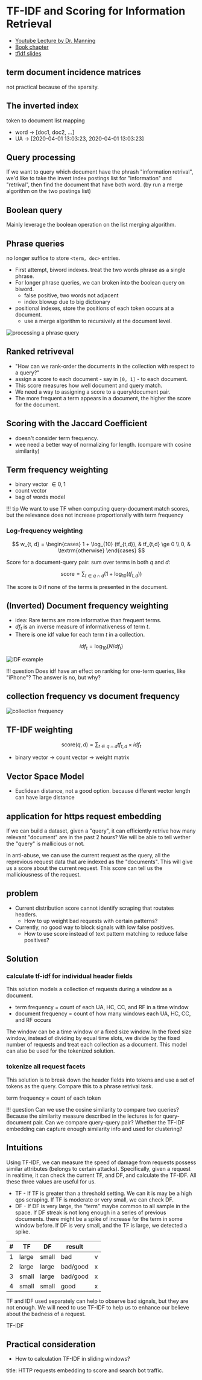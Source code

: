 # TF-IDF and Scoring for Information Retrieval

* [Youtube Lecture by Dr. Manning](https://www.youtube.com/watch?v=e81nC0LO0A8&list=PLaZQkZp6WhWwoDuD6pQCmgVyDbUWl_ZUi&index=2)
* [Book chapter](06vect.pdf)
* [tfidf slides](lecture6-tfidf.ppt)

## term document incidence matrices

not practical because of the sparsity.

## The inverted index

token to document list mapping

* word -> [doc1, doc2, ...]
* UA -> [2020-04-01 13:03:23, 2020-04-01 13:03:23]

## Query processing

If we want to query which document have the phrash "information retrival", we'd
like to take the invert index postings list for "information" and "retrival",
then find the document that have both word. (by run a merge algorithm on the two
postings list)

## Boolean query

Mainly leverage the boolean operation on the list merging algorithm.

## Phrase queries

no longer suffice to store `<term, doc>` entries.

* First attempt, biword indexes. treat the two words phrase as a single phrase.
* For longer phrase queries, we can broken into the boolean query on biword.
    * false positive, two words not adjacent
    * index blowup due to big dictionary
* positional indexes, store the positions of each token occurs at a document.
    * use a merge algorithm to recursively at the document level.

![processing a phrase query](fig/phrase-query.png)  

## Ranked retriveval

* "How can we rank-order the documents in the collection with respect to a query?"
* assign a score to each document - say in `[0, 1]` - to each document.
* This score measures how well document and query match.
* We need a way to assigning a score to a query/document pair.
* The more frequent a term appears in a document, the higher the score for the
  document.

## Scoring with the Jaccard Coefficient

* doesn't consider term frequency.
* wee need a better way of normalizing for length. (compare with cosine similarity)

## Term frequency weighting

* binary vector $\in {0, 1}$
* count vector
* bag of words model

!!! tip 
    We want to use TF when computing query-document match scores, but the
    relevance does not increase proportionally with term frequency

### Log-frequency weighting

$$
w_{t, d} =
\begin{cases}
  1 + \log_{10} (tf_{t,d}), & tf_{t,d} \ge 0 \\
  0,  &  \textrm{otherwise}
\end{cases}
$$

Score for a document-query pair: sum over terms in both $q$ and $d$:

$$
\textrm{score} = \sum_{t\in q \cap d} (1 + \log_{10} (tf_{t, d}))
$$

The score is $0$ if none of the terms is presented in the document.

## (Inverted) Document frequency weighting

* idea: Rare terms are more informative than frequent terms.
* $df_t$ is an inverse measure of informativeness of term $t$.
* There is one idf value for each term $t$ in a collection.

$$
idf_t = \log_{10}(N/df_t)
$$

![IDF example](fig/idf-example.png)

!!! question
    Does idf have an effect on ranking for one-term queries, like "iPhone"? The
    answer is no, but why?

## collection frequency vs document frequency

![collection frequency](fig/collection-freq.png)

## TF-IDF weighting

$$
\textrm{score}(q, d) = \sum_{t\in q \cap d} tf_{t, d} \times idf_{t}
$$

* binary vector -> count vector -> weight matrix

## Vector Space Model

* Euclidean distance, not a good option. because different vector length can have
  large distance

## application for https request embedding

If we can build a dataset, given a "query", it can efficiently retrive how many
relevant "document" are in the past 2 hours? We will be able to tell wether the
"query" is mallicious or not.

in anti-abuse, we can use the current request as the query, all the reprevious
request data that are indexed as the "documents". This will give us a score
about the current request. This score can tell us the malliciousness of the
request.

## problem

* Current distribution score cannot identify scraping that routates headers.
    * How to up weight bad requests with certain patterns?
* Currently, no good way to block signals with low false positives.
    * How to use score instead of text pattern matching to reduce false positives?

## Solution

### calculate tf-idf for individual header fields

This solution models a collection of requests during a window as a document.

* term frequency = count of each UA, HC, CC, and RF in a time window
* document frequency = count of how many windows each UA, HC, CC, and RF occurs

The window can be a time window or a fixed size window. In the fixed size window,
instead of dividing by equal time slots, we divide by the fixed number of
requests and treat each collection as a document. This model can also be used
for the tokenized solution.

### tokenize all request facets

This solution is to break down the header fields into tokens and use a set of
tokens as the query. Compare this to a phrase retrival task.

term frequency = count of each token

!!! question
    Can we use the cosine similarity to compare two queries? Because the
    similarity measure described in the lectures is for query-document pair.
    Can we compare query-query pair? Whether the TF-IDF embedding can capture
    enough similarity info and used for clustering?

## Intuitions

Using TF-IDF, we can measure the speed of damage from requests possess similar
attributes (belongs to certain attacks). Specifically, given a request in realtime,
it can check the current TF, and DF, and calculate the TF-IDF. All these three
values are useful for us.

* TF - If TF is greater than a threshold setting.
  We can it is may be a high qps scraping. If TF is moderate or very small, we
  can check DF.
* DF - If DF is very large, the "term" maybe common to all sample in the space.
  If DF streak is not long enough in a series of previous documents. there might
  be a spike of increase for the term in some window before. If DF is very small,
  and the TF is large, we detected a spike.

| # |   TF  |   DF  |  result  |   |
|---|-------|-------|----------|---|
| 1 | large | small |   bad    | v |
| 2 | large | large | bad/good | x |
| 3 | small | large | bad/good | x |
| 4 | small | small |   good   | x |

TF and IDF used separately can help to observe bad signals, but they are not
enough. We will need to use TF-IDF to help us to enhance our believe about the
badness of a request.

TF-IDF

## Practical consideration

* How to calculation TF-IDF in sliding windows?

title: HTTP requests embedding to score and search bot traffic.